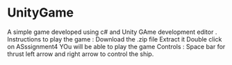 # UnityGame
A simple game developed using c# and Unity GAme development editor .
Instructions to play the game :
  Download the .zip file
  Extract it
  Double click on ASssignment4
  YOu will be able to play the game
Controls :
  Space bar for thrust
  left arrow and right arrow to control the ship.
